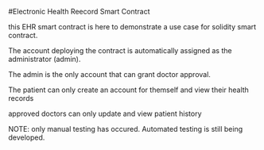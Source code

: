 #Electronic Health Reecord Smart Contract

this EHR smart contract is here to demonstrate a use case for solidity smart contract.

The account deploying the contract is automatically assigned as the administrator (admin).

The admin is the only account that can grant doctor approval.

The patient can only create an account for themself and view their health records

approved doctors can only update and view patient history

NOTE: only manual testing has occured. Automated testing is still being developed.
